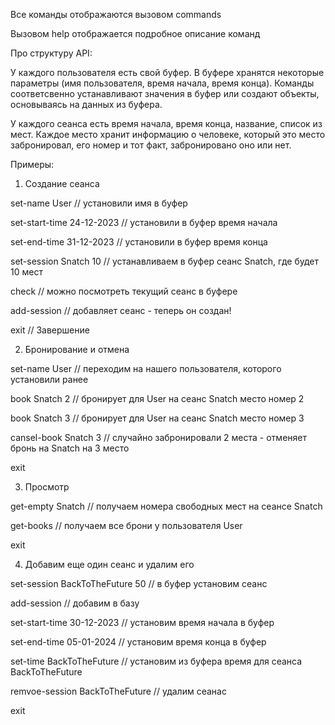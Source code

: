 Все команды отображаются вызовом commands

Вызовом help отображается подробное описание команд

Про структуру API:

У каждого пользователя есть свой буфер. В буфере хранятся некоторые параметры (имя пользователя, время начала, время конца). Команды соответсвенно устанавливают значения в буфер или создают объекты, основываясь на данных из буфера.

У каждого сеанса есть время начала, время конца, название, список из мест. Каждое место хранит информацию о человеке, который это место забронировал, его номер и тот факт, забронировано оно или нет.

Примеры:


1. Создание сеанса

set-name User // установили имя в буфер

set-start-time 24-12-2023 // установили в буфер время начала

set-end-time 31-12-2023 // установили в буфер время конца

set-session Snatch 10 // устанавливаем в буфер сеанс Snatch, где будет 10 мест 

check // можно посмотреть текущий сеанс в буфере

add-session // добавляет сеанс - теперь он создан!

exit // Завершение

2. Бронирование и отмена

set-name User // переходим на нашего пользователя, которого установили ранее

book Snatch 2 // бронирует для User на сеанс Snatch место номер 2

book Snatch 3 // бронирует для User на сеанс Snatch место номер 3

cansel-book Snatch 3 // случайно забронировали 2 места - отменяет бронь на Snatch на 3 место

exit

3. Просмотр

get-empty Snatch // получаем номера свободных мест на сеансе Snatch

get-books // получаем все брони у пользователя User

exit

4. Добавим еще один сеанс и удалим его

set-session BackToTheFuture 50 // в буфер установим сеанс

add-session // добавим в базу

set-start-time 30-12-2023 // установим время начала в буфер

set-end-time 05-01-2024 // установим время конца в буфер

set-time BackToTheFuture // установим из буфера время для сеанса BackToTheFuture

remvoe-session BackToTheFuture // удалим сеанас

exit
